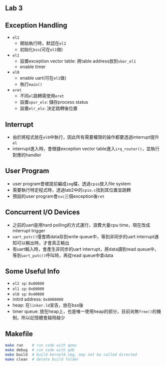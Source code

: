 Lab 3
---

## Exception Handling
- `el2`
  - 開始執行時，默認在`el2`
  - 初始化`bss`(可在`el1`做)
- `el1`
  - 設置exception vector table: 將table address放到`vbar_el1`
  - enable timer
- `el0`
  - enable uart(可在`el1`做)
  - 執行`main()`
- `eret`
  - 不同`el`跳轉需使用`eret`
  - 設置`spsr_elx`: 儲存process status
  - 設置`elr_elx`: 決定跳轉後位置

## Interrupt
- 由於將程式放在`el0`中執行，因此所有需要權限的操作都要透過interrupt提升`el`
- interrupt進入時，會根據exception vector table進入`irq_router()`，並執行對應的handler

## User Program
- user program會被提前編成`img`檔，透過`cpio`放入file system
- 需要執行特定程式時，透過lab2中的`cpio.c`找到其位置並跳轉
- 預設的user program會`svc`三個exception後`ret`

## Concurrent I/O Devices
- 之前的uart是用hard polling的方式運行，浪費大量cpu time，現在改成interrupt trigger
- `uart_putc()`僅會將data存到write queue中，等到非同步的uart interrupt通知可以輸出時，才會真正輸出
- 有uart輸入時，會產生非同步的uart interrupt，將data讀到read queue中，等到`uart_putc()`呼叫時，再從read queue中拿data

## Some Useful Info
- `el2 sp`: `0x80000`
- `el1 sp`: `0x60000`
- `el0 sp`: `0x40000`
- initrd address: `0x8000000`
- heap: 在`linker.ld`宣告，放在bss後 
- timer queue: 放在heap上，也是唯一使用heap的部分，目前尚無`free()`的機制，所以記憶體會越用越少

## Makefile
```sh
make run    # run code with qemu
make debug  # run code with gdb
make build  # build kernel8.img, may not be called directed
make clean  # delete build folder
```